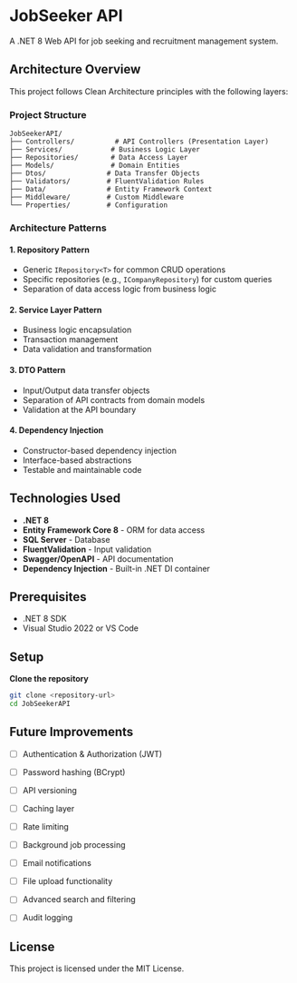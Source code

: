# JobSeeker API

A .NET 8 Web API for job seeking and recruitment management system.

## Architecture Overview

This project follows Clean Architecture principles with the following layers:

### Project Structure
```
JobSeekerAPI/
├── Controllers/          # API Controllers (Presentation Layer)
├── Services/            # Business Logic Layer
├── Repositories/        # Data Access Layer
├── Models/              # Domain Entities
├── Dtos/               # Data Transfer Objects
├── Validators/         # FluentValidation Rules
├── Data/               # Entity Framework Context
├── Middleware/         # Custom Middleware
└── Properties/         # Configuration
```

### Architecture Patterns

#### 1. **Repository Pattern**
- Generic `IRepository<T>` for common CRUD operations
- Specific repositories (e.g., `ICompanyRepository`) for custom queries
- Separation of data access logic from business logic

#### 2. **Service Layer Pattern**
- Business logic encapsulation
- Transaction management
- Data validation and transformation

#### 3. **DTO Pattern**
- Input/Output data transfer objects
- Separation of API contracts from domain models
- Validation at the API boundary

#### 4. **Dependency Injection**
- Constructor-based dependency injection
- Interface-based abstractions
- Testable and maintainable code

## Technologies Used

- **.NET 8**
- **Entity Framework Core 8** - ORM for data access
- **SQL Server** - Database
- **FluentValidation** - Input validation
- **Swagger/OpenAPI** - API documentation
- **Dependency Injection** - Built-in .NET DI container

## Prerequisites

- .NET 8 SDK
- Visual Studio 2022 or VS Code

## Setup

**Clone the repository**
   ```bash
   git clone <repository-url>
   cd JobSeekerAPI
   ```

## Future Improvements

- [ ] Authentication & Authorization (JWT)
- [ ] Password hashing (BCrypt)
- [ ] API versioning
- [ ] Caching layer
- [ ] Rate limiting
- [ ] Background job processing
- [ ] Email notifications
- [ ] File upload functionality
- [ ] Advanced search and filtering
- [ ] Audit logging



## License

This project is licensed under the MIT License. 
